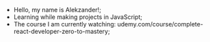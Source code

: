 - Hello, my name is Alekzander!;
- Learning while making projects in JavaScript;
- The course I am currently watching: udemy.com/course/complete-react-developer-zero-to-mastery;

<!---
F4HH0oF/F4HH0oF is a ✨ special ✨ repository because its `README.md` (this file) appears on your GitHub profile.
You can click the Preview link to take a look at your changes.
--->
